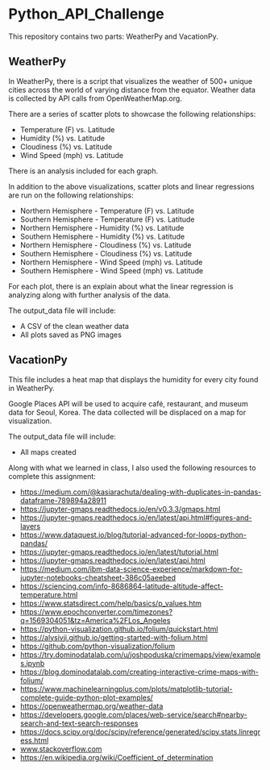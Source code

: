 # Python_API_Challenge


This repository contains two parts: WeatherPy and VacationPy.


## WeatherPy


In WeatherPy, there is a script that visualizes the weather of 500+ unique cities across the world of varying distance from the equator. Weather data is collected by API calls from OpenWeatherMap.org.


There are a series of scatter plots to showcase the following relationships:


- Temperature (F) vs. Latitude
- Humidity (%) vs. Latitude
- Cloudiness (%) vs. Latitude
- Wind Speed (mph) vs. Latitude


There is an analysis included for each graph.


In addition to the above visualizations, scatter plots and linear regressions are run on the following relationships:


- Northern Hemisphere - Temperature (F) vs. Latitude
- Southern Hemisphere - Temperature (F) vs. Latitude
- Northern Hemisphere - Humidity (%) vs. Latitude
- Southern Hemisphere - Humidity (%) vs. Latitude
- Northern Hemisphere - Cloudiness (%) vs. Latitude
- Southern Hemisphere - Cloudiness (%) vs. Latitude
- Northern Hemisphere - Wind Speed (mph) vs. Latitude
- Southern Hemisphere - Wind Speed (mph) vs. Latitude


For each plot, there is an explain about what the linear regression is analyzing along with further analysis of the data.


The output_data file will include:


- A CSV of the clean weather data
- All plots saved as PNG images



## VacationPy


This file includes a heat map that displays the humidity for every city found in WeatherPy.


Google Places API will be used to acquire café, restaurant, and museum data for Seoul, Korea. The data collected will be displaced on a map for visualization. 


The output_data file will include:


- All maps created


Along with what we learned in class, I also used the following resources to complete this assignment:


- https://medium.com/@kasiarachuta/dealing-with-duplicates-in-pandas-dataframe-789894a28911  
- https://jupyter-gmaps.readthedocs.io/en/v0.3.3/gmaps.html  
- https://jupyter-gmaps.readthedocs.io/en/latest/api.html#figures-and-layers  
- https://www.dataquest.io/blog/tutorial-advanced-for-loops-python-pandas/  
- https://jupyter-gmaps.readthedocs.io/en/latest/tutorial.html 
- https://jupyter-gmaps.readthedocs.io/en/latest/api.html 
- https://medium.com/ibm-data-science-experience/markdown-for-jupyter-notebooks-cheatsheet-386c05aeebed  
- https://sciencing.com/info-8686864-latitude-altitude-affect-temperature.html 
- https://www.statsdirect.com/help/basics/p_values.htm 
- https://www.epochconverter.com/timezones?q=1569304051&tz=America%2FLos_Angeles  
- https://python-visualization.github.io/folium/quickstart.html 
- https://alysivji.github.io/getting-started-with-folium.html
- https://github.com/python-visualization/folium
- https://try.dominodatalab.com/u/joshpoduska/crimemaps/view/examples.ipynb
- https://blog.dominodatalab.com/creating-interactive-crime-maps-with-folium/
- https://www.machinelearningplus.com/plots/matplotlib-tutorial-complete-guide-python-plot-examples/  
- https://openweathermap.org/weather-data
- https://developers.google.com/places/web-service/search#nearby-search-and-text-search-responses
- https://docs.scipy.org/doc/scipy/reference/generated/scipy.stats.linregress.html
- www.stackoverflow.com
- https://en.wikipedia.org/wiki/Coefficient_of_determination

